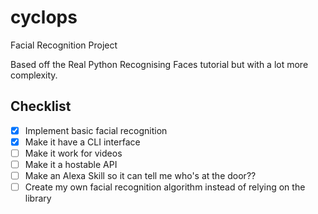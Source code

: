 # cyclops
Facial Recognition Project

Based off the Real Python Recognising Faces tutorial but with a lot more complexity.

## Checklist

- [X] Implement basic facial recognition
- [X] Make it have a CLI interface
- [ ] Make it work for videos
- [ ] Make it a hostable API
- [ ] Make an Alexa Skill so it can tell me who's at the door??
- [ ] Create my own facial recognition algorithm instead of relying on the library